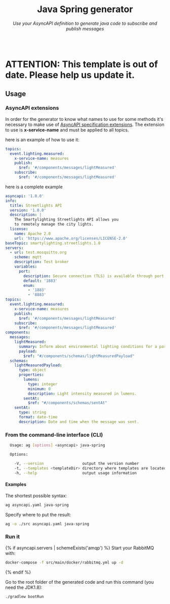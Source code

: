 <h1 align="center">Java Spring generator</h1>
<p align="center">
  <em>Use your AsyncAPI definition to generate java code to subscribe and publish messages</em>
</p>
<br><br>

# ATTENTION: This template is out of date. Please help us update it.

## Usage

### AsyncAPI extensions
In order for the generator to know what names to use for some methods it's necessary to make use of [AsyncAPI specification extensions](https://www.asyncapi.com/v1/spec.html#Specification-Extensions). The extension to use is **x-service-name** and must be applied to all topics.

here is an example of how to use it:
```yml
topics:
  event.lighting.measured:
    x-service-name: measures
    publish:
      $ref: '#/components/messages/lightMeasured'
    subscribe:
      $ref: '#/components/messages/lightMeasured'
```
here is a complete example
```yml
asyncapi: '1.0.0'
info:
  title: Streetlights API
  version: '1.0.0'
  description: |
    The Smartylighting Streetlights API allows you
    to remotely manage the city lights.
  license:
    name: Apache 2.0
    url: 'https://www.apache.org/licenses/LICENSE-2.0'
baseTopic: smartylighting.streetlights.1.0
servers:
  - url: test.mosquitto.org
    scheme: mqtt
    description: Test broker
    variables:
      port:
        description: Secure connection (TLS) is available through port 8883.
        default: '1883'
        enum:
          - '1883'
          - '8883'
topics:
  event.lighting.measured:
    x-service-name: measures
    publish:
      $ref: '#/components/messages/lightMeasured'
    subscribe:
      $ref: '#/components/messages/lightMeasured'
components:
  messages:
    lightMeasured:
      summary: Inform about environmental lighting conditions for a particular streetlight.
      payload:
        $ref: "#/components/schemas/lightMeasuredPayload"
  schemas:
    lightMeasuredPayload:
      type: object
      properties:
        lumens:
          type: integer
          minimum: 0
          description: Light intensity measured in lumens.
        sentAt:
          $ref: "#/components/schemas/sentAt"
    sentAt:
      type: string
      format: date-time
      description: Date and time when the message was sent.
```
### From the command-line interface (CLI)

```bash
  Usage: ag [options] <asyncapi> java-spring

  Options:

    -V, --version                 output the version number
    -t, --templates <templateDir> directory where templates are located (defaults to internal templates directory)
    -h, --help                    output usage information
```

#### Examples

The shortest possible syntax:
```bash
ag asyncapi.yaml java-spring
```

Specify where to put the result:
```bash
ag -o ./src asyncapi.yaml java-spring
```

### Run it
{% if asyncapi.servers | schemeExists('amqp') %}
Start your RabbitMQ with:
```bash
docker-compose -f src/main/docker/rabbitmq.yml up -d
```
{% endif %}

Go to the root folder of the generated code and run this command (you need the JDK1.8):
```bash
./gradlew bootRun
```
